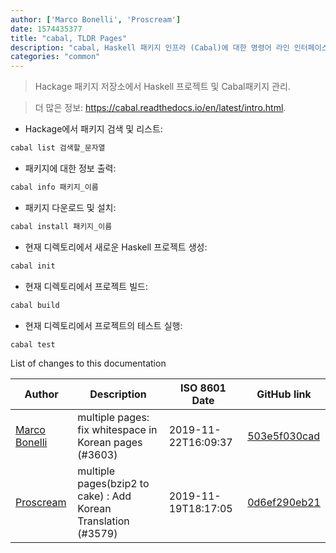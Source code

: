 ```yaml
---
author: ['Marco Bonelli', 'Proscream']
date: 1574435377
title: "cabal, TLDR Pages"
description: "cabal, Haskell 패키지 인프라 (Cabal)에 대한 명령어 라인 인터페이스."
categories: "common"
---
```

> Hackage 패키지 저장소에서 Haskell 프로젝트 및 Cabal패키지 관리.

> 더 많은 정보: <https://cabal.readthedocs.io/en/latest/intro.html>.

- Hackage에서 패키지 검색 및 리스트:

```bash
cabal list 검색할_문자열
```

- 패키지에 대한 정보 출력:

```bash
cabal info 패키지_이름
```

- 패키지 다운로드 및 설치:

```bash
cabal install 패키지_이름
```

- 현재 디렉토리에서 새로운 Haskell 프로젝트 생성:

```bash
cabal init
```

- 현재 디렉토리에서 프로젝트 빌드:

```bash
cabal build
```

- 현재 디렉토리에서 프로젝트의 테스트 실행:

```bash
cabal test
```
List of changes to this documentation


Author | Description | ISO 8601 Date | GitHub link
------|-----|-----|-----
[Marco Bonelli](mailto:mebeim@users.noreply.github.com) | multiple pages: fix whitespace in Korean pages (#3603) | 2019-11-22T16:09:37 | [503e5f030cad](https://github.com/tldr-pages/tldr/commit/503e5f030cada020dd32b7d2bef431e2e8b5b2d8)
[Proscream](mailto:proscream@naver.com) | multiple pages(bzip2 to cake) : Add Korean Translation (#3579) | 2019-11-19T18:17:05 | [0d6ef290eb21](https://github.com/tldr-pages/tldr/commit/0d6ef290eb21a44bf9d8275802396b9fae12acd8)

